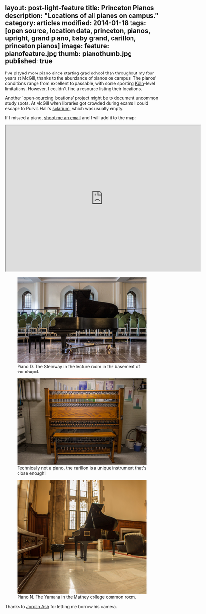 layout: post-light-feature
title: Princeton Pianos
description: "Locations of all pianos on campus."
category: articles
modified: 2014-01-18
tags: [open source, location data, princeton, pianos, upright, grand piano, baby grand, carillon, princeton pianos]
image:
  feature: pianofeature.jpg
  thumb: pianothumb.jpg
published: true
---

I've played more piano since starting grad school than throughout my four years at McGill, thanks to the abundance of pianos on campus. The pianos' conditions range from excellent to passable, with some sporting [Köln](http://en.wikipedia.org/wiki/The_K%C3%B6ln_Concert#The_K.C3.B6ln_concert)-level limitations. However, I couldn't find a resource listing their locations.

Another `open-sourcing locations' project might be to document uncommon study spots. At McGill when libraries got crowded during exams I could escape to Purvis Hall's [solarium](https://www.google.com/maps?ll=45.50447900000001%2C-73.58179800000002&cbp=%2C70.62%2C%2C2%2C-4.739998&layer=c&panoid=tTI0x7ujrMYKWjVhRAd7lw&spn=0.18000000000000788%2C0.30000000000001953&output=classic&cbll=45.504479%2C-73.581798), which was usually empty.

If I missed a piano, [shoot me an email](mailto:altosaar@princeton.edu) and I will add it to the map:

<iframe src="https://mapsengine.google.com/map/embed?mid=zZ0UKQQpeAC0.kCaCPXTnIEOo" width="640" height="480"></iframe>

<figure>
	<img src="/images/pianochapel.jpg">
	<figcaption>Piano D. The Steinway in the lecture room in the basement of the chapel.</figcaption>
</figure>

<figure>
	<img src="/images/carillon.jpg">
	<figcaption>Technically not a piano, the carillon is a unique instrument that's close enough!</figcaption>
</figure>

<figure>
	<img src="/images/pianomaddy.jpg">
	<figcaption>Piano N. The Yamaha in the Mathey college common room.</figcaption>
</figure>

Thanks to [Jordan Ash](http://eden.rutgers.edu/~jordash/) for letting me borrow his camera. 